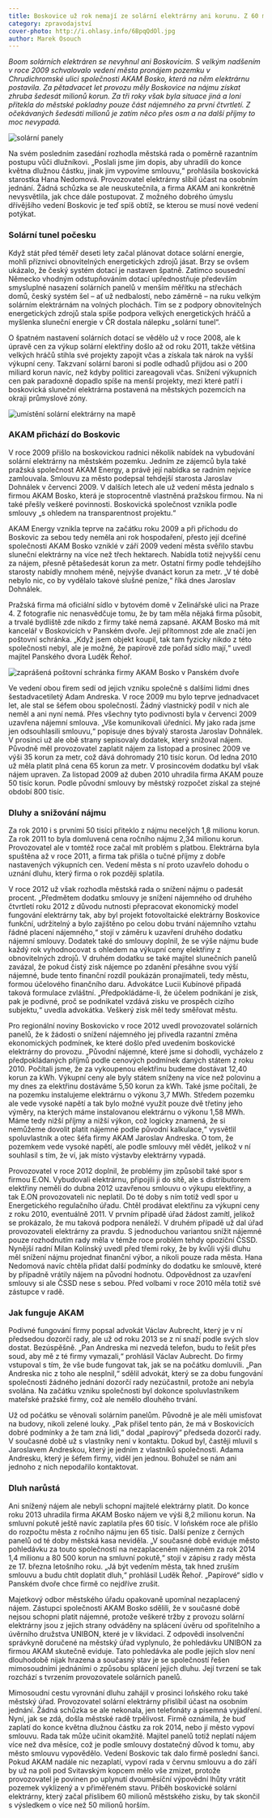 ```yaml
---
title: Boskovice už rok nemají ze solární elektrárny ani korunu. Z 60 milionů bude nejspíš jen osm
category: zpravodajství
cover-photo: http://i.ohlasy.info/6BpqQdOl.jpg
author: Marek Osouch
---
```


*Boom solárních elektráren se nevyhnul ani Boskovicím. S velkým nadšením v roce 2009 schvalovalo vedení města pronájem pozemku v Chrudichromské ulici společnosti AKAM Bosko, která na něm elektrárnu postavila. Za pětadvacet let provozu měly Boskovice na nájmu získat zhruba šedesát milionů korun. Za tři roky však byla situace jiná a loni přitekla do městské pokladny pouze část nájemného za první čtvrtletí. Z očekávaných šedesáti milionů je zatím něco přes osm a na další příjmy to moc nevypadá.*

<img src="http://i.ohlasy.info/6BpqQdO.jpg" alt="solární panely" class="img-responsive img-popup" data-author="Tomáš Znamenáček">

Na svém posledním zasedání rozhodla městská rada o poměrně razantním postupu vůči dlužníkovi. „Poslali jsme jim dopis, aby uhradili do konce května dlužnou částku, jinak jim vypovíme smlouvu,“ prohlásila boskovická starostka Hana Nedomová. Provozovatel elektrárny slíbil účast na osobním jednání. Žádná schůzka se ale neuskutečnila, a firma AKAM ani konkrétně nevysvětlila, jak chce dále postupovat. Z možného dobrého úmyslu dřívějšího vedení Boskovic je teď spíš obtíž, se kterou se musí nové vedení potýkat.

### Solární tunel počesku

Když stát před téměř deseti lety začal plánovat dotace solární energie, mohli příznivci obnovitelných energetických zdrojů jásat. Brzy se ovšem ukázalo, že český systém dotací je nastaven špatně. Zatímco sousední Německo vhodným odstupňováním dotací upřednostňuje především smysluplné nasazení solárních panelů v menším měřítku na střechách domů, český systém šel – ať už nedbalostí, nebo záměrně – na ruku velkým solárním elektrárnám na volných plochách. Tím se z podpory obnovitelných energetických zdrojů stala spíše podpora velkých energetických hráčů a myšlenka sluneční energie v ČR dostala nálepku „solární tunel“.

O špatném nastavení solárních dotací se vědělo už v roce 2008, ale k úpravě cen za výkup solární elektřiny došlo až od roku 2011, takže většina velkých hráčů stihla své projekty zapojit včas a získala tak nárok na vyšší výkupní ceny. Takzvaní solární baroni si podle odhadů přijdou asi o 200 miliard korun navíc, než kdyby politici zareagovali včas. Snížení výkupních cen pak paradoxně dopadlo spíše na menší projekty, mezi které patří i boskovická sluneční elektrárna postavená na městských pozemcích na okraji průmyslové zóny.

<img src="http://i.ohlasy.info/s12d9xM.jpg" alt="umístění solární elektrárny na mapě" class="img-responsive img-popup" data-author="Mapy.cz">

### AKAM přichází do Boskovic

V roce 2009 přišlo na boskovickou radnici několik nabídek na vybudování solární elektrárny na městském pozemku. Jedním ze zájemců byla také pražská společnost AKAM Energy, a právě její nabídka se radním nejvíce zamlouvala. Smlouvu za město podepsal tehdejší starosta Jaroslav Dohnálek v červenci 2009. V dalších letech ale už vedení města jednalo s firmou AKAM Bosko, která je stoprocentně vlastněná pražskou firmou. Na ni také přešly veškeré povinnosti. Boskovická společnost vznikla podle smlouvy „s ohledem na transparentnost projektu.“

AKAM Energy vznikla teprve na začátku roku 2009 a při příchodu do Boskovic za sebou tedy neměla ani rok hospodaření, přesto její dceřiné společnosti AKAM Bosko vzniklé v září 2009 vedení města svěřilo stavbu sluneční elektrárny na více než třech hektarech. Nabídla totiž nejvyšší cenu za nájem, přesně pětašedesát korun za metr. Ostatní firmy podle tehdejšího starosty nabídly mnohem méně, nejvýše dvanáct korun za metr.  „V té době nebylo nic, co by vydělalo takové slušné peníze,“ říká dnes Jaroslav Dohnálek.

Pražská firma má oficiální sídlo v bytovém domě v Zelinářské ulici na Praze 4. Z fotografie nic nenasvědčuje tomu, že by tam měla nějaká firma působit, a trvalé bydliště zde nikdo z firmy také nemá zapsané. AKAM Bosko má mít kancelář v Boskovicích v Panském dvoře. Její přítomnost zde ale značí jen poštovní schránka. „Když jsem objekt koupil, tak tam fyzicky nikdo z této společnosti nebyl, ale je možné, že papírově zde pořád sídlo mají,“ uvedl majitel Panského dvora Luděk Řehoř.

<img src="http://i.ohlasy.info/VfS7Cn4.jpg" alt="zaprášená poštovní schránka firmy AKAM Bosko v Panském dvoře" class="img-responsive img-popup" data-author="Marek Osouch">

Ve vedení obou firem sedí od jejich vzniku společně s dalšími lidmi dnes šestadvacetiletý Adam Andreska. V roce 2009 mu bylo teprve jednadvacet let, ale stal se šéfem obou společností. Žádný vlastnický podíl v nich ale neměl a ani nyní nemá.
Přes všechny tyto podivnosti byla v červenci 2009 uzavřena nájemní smlouva. „Vše komunikovali úředníci. My jako rada jsme jen odsouhlasili smlouvu,“ popisuje dnes bývalý starosta Jaroslav Dohnálek. V prosinci už ale obě strany sepisovaly dodatek, který snižoval nájem. Původně měl provozovatel zaplatit nájem za listopad a prosinec 2009 ve výši 35 korun za metr, což dává dohromady 210 tisíc korun. Od ledna 2010 už měla platit plná cena 65 korun za metr. V prosincovém dodatku byl však nájem upraven. Za listopad 2009 až duben 2010 uhradila firma AKAM pouze 50 tisíc korun. Podle původní smlouvy by městský rozpočet získal za stejné období 800 tisíc.

### Dluhy a snižování nájmu

Za rok 2010 i s prvními 50 tisíci přiteklo z nájmu necelých 1,8 milionu korun. Za rok 2011 to byla domluvená cena ročního nájmu 2,34 milionu korun. Provozovatel ale v tomtéž roce začal mít problém s platbou. Elektrárna byla spuštěna až v roce 2011, a firma tak přišla o tučné příjmy z dobře nastavených výkupních cen. Vedení města s ní proto uzavřelo dohodu o uznání dluhu, který firma o rok později splatila.

V roce 2012 už však rozhodla městská rada o snížení nájmu o padesát procent.  „Předmětem dodatku smlouvy je snížení nájemného od druhého čtvrtletí roku 2012 z důvodu nutnosti přepracovat ekonomický model fungování elektrárny tak, aby byl projekt fotovoltaické elektrárny Boskovice funkční, udržitelný a bylo zajištěno po celou dobu trvání nájemního vztahu řádné placení nájemného,“ stojí v záměru k uzavření druhého dodatku nájemní smlouvy. Dodatek také do smlouvy doplnil, že se výše nájmu bude každý rok vyhodnocovat s ohledem na výkupní ceny elektřiny z obnovitelných zdrojů. V druhém dodatku se také majitel slunečních panelů zavázal, že pokud čistý zisk nájemce po zdanění přesáhne svou výší nájemné, bude tento finanční rozdíl poukázán pronajímateli, tedy městu, formou účelového finančního daru. Advokátce Lucii Kubínové připadá taková formulace zvláštní. „Předpokládáme-li, že účelem podnikání je zisk, pak je podivné, proč se podnikatel vzdává zisku ve prospěch cizího subjektu,“ uvedla advokátka. Veškerý zisk měl tedy směřovat městu.

Pro regionální noviny Boskovicko v roce 2012 uvedl provozovatel solárních panelů, že k žádosti o snížení nájemného jej přivedla razantní změna ekonomických podmínek, ke které došlo před uvedením boskovické elektrárny do provozu. „Původní nájemné, které jsme si dohodli, vycházelo z předpokládaných příjmů podle cenových podmínek daných státem z roku 2010. Počítali jsme, že za vykoupenou elektřinu budeme dostávat 12,40 korun za kWh. Výkupní ceny ale byly státem sníženy na více než polovinu a my dnes za elektřinu dostáváme 5,50 korun za kWh. Také jsme počítali, že na pozemku instalujeme elektrárnu o výkonu 3,7 MWh. Středem pozemku ale vede vysoké napětí a tak bylo možné využít pouze dvě třetiny jeho výměry, na kterých máme instalovanou elektrárnu o výkonu 1,58 MWh. Máme tedy nižší příjmy a nižší výkon, což logicky znamená, že si nemůžeme dovolit platit nájemné podle původní kalkulace,“ vysvětlil spoluvlastník a otec šéfa firmy AKAM Jaroslav Andreska. O tom, že pozemkem vede vysoké napětí, ale podle smlouvy měl vědět, jelikož v ní souhlasil s tím, že ví, jak místo výstavby elektrárny vypadá.

Provozovatel v roce 2012 doplnil, že problémy jim způsobil také spor s firmou E.ON. Vybudovali elektrárnu, připojili ji do sítě, ale s distributorem elektřiny neměli do dubna 2012 uzavřenou smlouvu o výkupu elektřiny, a tak E.ON provozovateli nic neplatil. Do té doby s ním totiž vedl spor u Energetického regulačního úřadu. Chtěl prodávat elektřinu za výkupní ceny z roku 2010, eventuálně 2011. V prvním případě úřad žádost zamítl, jelikož se prokázalo, že mu taková podpora nenáleží. V druhém případě už dal úřad provozovateli elektrárny za pravdu.
S jednoduchou variantou snížit nájemné pouze rozhodnutím rady měla v témže roce problém tehdy opoziční ČSSD. Nynější radní Milan Kolínský uvedl před třemi roky, že by kvůli výši dluhu měl snížení nájmu projednat finanční výbor, a nikoli pouze rada města. Hana Nedomová navíc chtěla přidat další podmínky do dodatku ke smlouvě, které by případně vrátily nájem na původní hodnotu. Odpovědnost za uzavření smlouvy si ale ČSSD nese s sebou. Před volbami v roce 2010 měla totiž své zástupce v radě.

### Jak funguje AKAM

Podivné fungování firmy popsal advokát Václav Aubrecht, který je v ní předsedou dozorčí rady, ale už od roku 2013 se z ní snaží podle svých slov dostat. Bezúspěšně. „Pan Andreska mi nezvedá telefon, budu to řešit přes soud, aby mě z té firmy vymazali,“ prohlásil Václav Aubrecht. Do firmy vstupoval s tím, že vše bude fungovat tak, jak se na počátku domluvili. „Pan Andreska nic z toho ale nesplnil,“ sdělil advokát, který se za dobu fungování společnosti žádného jednání dozorčí rady nezúčastnil, protože ani nebyla svolána. Na začátku vzniku společnosti byl dokonce spoluvlastníkem mateřské pražské firmy, což ale nemělo dlouhého trvání.

Už od počátku se věnovali solárním panelům. Původně je ale měli umisťovat na budovy, nikoli zelené louky. „Pak přišel tento pán, že má v Boskovicích dobré podmínky a že tam zná lidi,“ dodal „papírový“ předseda dozorčí rady. V současné době už s vlastníky není v kontaktu. Dokud byl, častěji mluvil s Jaroslavem Andreskou, který je jedním z vlastníků společnosti. Adama Andresku, který je šéfem firmy, viděl jen jednou. Bohužel se nám ani jednoho z nich nepodařilo kontaktovat.

### Dluh narůstá

Ani snížený nájem ale nebyli schopní majitelé elektrárny platit. Do konce roku 2013 uhradila firma AKAM Bosko nájem ve výši 8,2 milionu korun. Na smluvní pokutě ještě navíc zaplatila přes 60 tisíc. V loňském roce ale přišlo do rozpočtu města z ročního nájmu jen 65 tisíc. Další peníze z černých panelů od té doby městská kasa neviděla. „V současné době eviduje město pohledávku za touto společností na nezaplaceném nájemném za rok 2014 1,4 milionu a 80 500 korun na smluvní pokutě,“ stojí v zápisu z rady města ze 17. března letošního roku. „Já být vedením města, tak hned zruším smlouvu a budu chtít doplatit dluh,“ prohlásil Luděk Řehoř.  „Papírové“ sídlo v Panském dvoře chce firmě co nejdříve zrušit.

Majetkový odbor městského úřadu opakovaně upomínal nezaplacený nájem. Zástupci společnosti AKAM Bosko sdělili, že v současné době nejsou schopni platit nájemné, protože veškeré tržby z provozu solární elektrárny jsou z jejich strany odváděny na splácení úvěru od spořitelního a úvěrního družstva UNIBON, které je v likvidaci. Z odpovědi insolvenční správkyně doručené na městský úřad vyplynulo, že pohledávku UNIBON za firmou AKAM skutečně eviduje. Tato pohledávka ale podle jejích slov není dlouhodobě nijak hrazena a současný stav je se společností řešen mimosoudními jednáními o způsobu splácení jejich dluhu. Její tvrzení se tak rozchází s tvrzením provozovatele solárních panelů.

Mimosoudní cestu vyrovnání dluhu zahájil v prosinci loňského roku také městský úřad. Provozovatel solární elektrárny přislíbil účast na osobním jednání. Žádná schůzka se ale nekonala, jen telefonáty a písemná vyjádření. Nyní, jak se zdá, došla městské radě trpělivost. Firmě oznámila, že buď zaplatí do konce května dlužnou částku za rok 2014, nebo jí město vypoví smlouvu. Rada tak může učinit okamžitě. Majitel panelů totiž neplatí nájem více než dva měsíce, což je podle smlouvy dostatečný důvod k tomu, aby město smlouvu vypovědělo. Vedení Boskovic tak dalo firmě poslední šanci. Pokud AKAM nadále nic nezaplatí, vypoví rada v červnu smlouvu a do září by už na poli pod Svitavským kopcem mělo vše zmizet, protože provozovatel je povinen po uplynutí dvouměsíční výpovědní lhůty vrátit pozemek vyklizený a v přiměřeném stavu. Příběh boskovické solární elektrárny, který začal příslibem 60 milionů městského zisku, by tak skončil s výsledkem o více než 50 milionů horším.